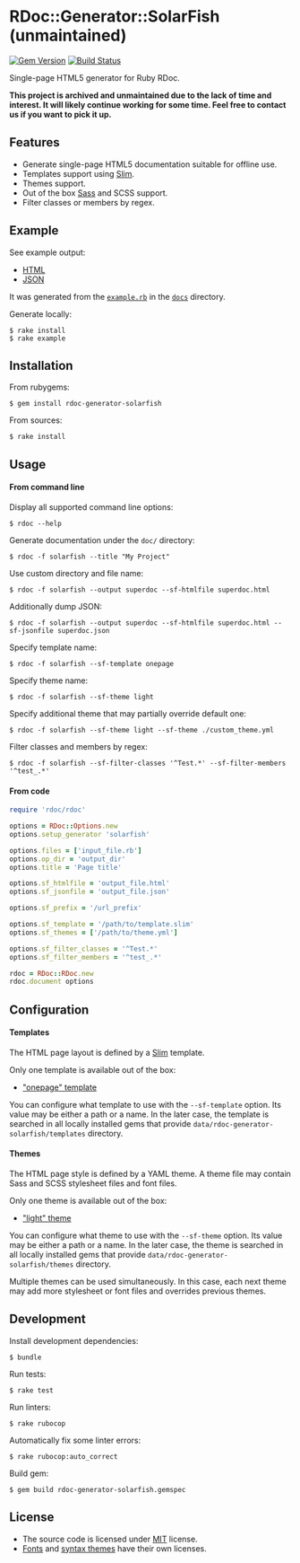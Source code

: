 # RDoc::Generator::SolarFish (unmaintained)

[![Gem Version](https://badge.fury.io/rb/rdoc-generator-solarfish.svg)](https://badge.fury.io/rb/rdoc-generator-solarfish) [![Build Status](https://travis-ci.org/rbdoc/rdoc-generator-solarfish.svg?branch=master)](https://travis-ci.org/rbdoc/rdoc-generator-solarfish)

Single-page HTML5 generator for Ruby RDoc.

**This project is archived and unmaintained due to the lack of time and interest. It will likely continue working for some time. Feel free to contact us if you want to pick it up.**

## Features

* Generate single-page HTML5 documentation suitable for offline use.
* Templates support using [Slim](http://slim-lang.com/).
* Themes support.
* Out of the box [Sass](http://sass-lang.com/) and SCSS support.
* Filter classes or members by regex.

## Example

See example output:

* [HTML](https://rbdoc.github.io/rdoc-generator-solarfish/example_output/)
* [JSON](docs/example_output/index.json)

It was generated from the [`example.rb`](docs/example.rb) in the [`docs`](docs) directory.

Generate locally:

```
$ rake install
$ rake example
```

## Installation

From rubygems:

```
$ gem install rdoc-generator-solarfish
```

From sources:

```
$ rake install
```

## Usage

#### From command line

Display all supported command line options:

```
$ rdoc --help
```

Generate documentation under the `doc/` directory:

```
$ rdoc -f solarfish --title "My Project"
```

Use custom directory and file name:

```
$ rdoc -f solarfish --output superdoc --sf-htmlfile superdoc.html
```

Additionally dump JSON:

```
$ rdoc -f solarfish --output superdoc --sf-htmlfile superdoc.html --sf-jsonfile superdoc.json
```

Specify template name:

```
$ rdoc -f solarfish --sf-template onepage
```

Specify theme name:

```
$ rdoc -f solarfish --sf-theme light
```

Specify additional theme that may partially override default one:

```
$ rdoc -f solarfish --sf-theme light --sf-theme ./custom_theme.yml
```

Filter classes and members by regex:

```
$ rdoc -f solarfish --sf-filter-classes '^Test.*' --sf-filter-members '^test_.*'
```

#### From code

```ruby
require 'rdoc/rdoc'

options = RDoc::Options.new
options.setup_generator 'solarfish'

options.files = ['input_file.rb']
options.op_dir = 'output_dir'
options.title = 'Page title'

options.sf_htmlfile = 'output_file.html'
options.sf_jsonfile = 'output_file.json'

options.sf_prefix = '/url_prefix'

options.sf_template = '/path/to/template.slim'
options.sf_themes = ['/path/to/theme.yml']

options.sf_filter_classes = '^Test.*'
options.sf_filter_members = '^test_.*'

rdoc = RDoc::RDoc.new
rdoc.document options
```

## Configuration

#### Templates

The HTML page layout is defined by a [Slim](http://slim-lang.com/) template.

Only one template is available out of the box:

* ["onepage" template](https://github.com/rbdoc/rdoc-generator-solarfish/blob/master/data/rdoc-generator-solarfish/templates/onepage.slim)

You can configure what template to use with the `--sf-template` option. Its value may be either a path or a name. In the later case, the template is searched in all locally installed gems that provide `data/rdoc-generator-solarfish/templates` directory.

#### Themes

The HTML page style is defined by a YAML theme. A theme file may contain Sass and SCSS stylesheet files and font files.

Only one theme is available out of the box:

* ["light" theme](https://github.com/rbdoc/rdoc-generator-solarfish/blob/master/data/rdoc-generator-solarfish/themes/light.yml)

You can configure what theme to use with the `--sf-theme` option. Its value may be either a path or a name. In the later case, the theme is searched in all locally installed gems that provide `data/rdoc-generator-solarfish/themes` directory.

Multiple themes can be used simultaneously. In this case, each next theme may add more stylesheet or font files and overrides previous themes.

## Development

Install development dependencies:

```
$ bundle
```

Run tests:

```
$ rake test
```

Run linters:

```
$ rake rubocop
```

Automatically fix some linter errors:

```
$ rake rubocop:auto_correct
```

Build gem:

```
$ gem build rdoc-generator-solarfish.gemspec
```

## License

* The source code is licensed under [MIT](LICENSE) license.
* [Fonts](data/rdoc-generator-solarfish/themes/common/fonts) and [syntax themes](data/rdoc-generator-solarfish/themes/common/syntax) have their own licenses.
